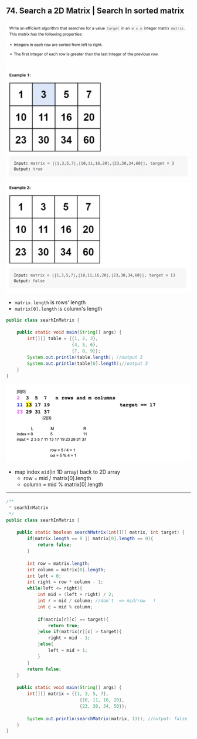 ## 74. Search a 2D Matrix | Search In sorted matrix
![](img/2022-12-09-22-11-31.png)
![](img/2022-12-09-22-11-46.png)

- `matrix.length` is rows' length
- `matrix[0].length` is column's length

```java
public class searhInMatrix {

    public static void main(String[] args) {
        int[][] table = {{1, 2, 3}, 
                         {4, 5, 6}, 
                         {7, 8, 9}};
        System.out.println(table.length); //output 3
        System.out.println(table[0].length);//output 3
    }
}
```

![](img/2020-03-15-16-15-00.png)

- map index `mid`(in 1D array) back to 2D array
  - row =  mid / matrix[0].length 
  - column = mid % matrix[0].length

---

```java
/**
 * searhInMatrix
 */
public class searhInMatrix {

    public static boolean searchMatrix(int[][] matrix, int target) {
        if(matrix.length == 0 || matrix[0].length == 0){
            return false;
        }
        
        int row = matrix.length;
        int column = matrix[0].length;
        int left = 0;
        int right = row * column - 1;
        while(left <= right){
            int mid = (left + right) / 2;
            int r = mid / column; //don't  => mid/row   !
            int c = mid % column;

            if(matrix[r][c] == target){
                return true;
            }else if(matrix[r][c] > target){
                right = mid - 1;    
            }else{
                left = mid + 1;
            }
        }
        return false;
    }

    public static void main(String[] args) {
        int[][] matrix = {{1, 3, 5, 7}, 
                            {10, 11, 16, 20}, 
                            {23, 30, 34, 50}};
        
        System.out.println(searchMatrix(matrix, 13)); //output: false
    }
}

```